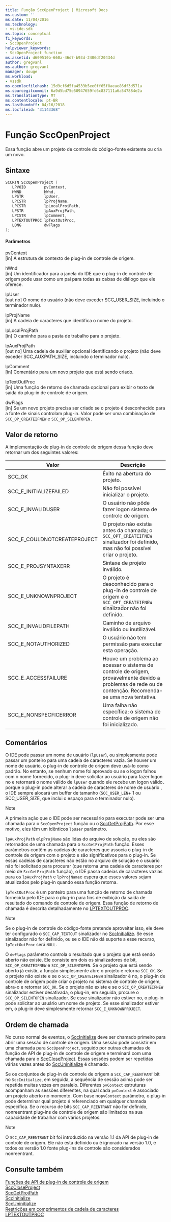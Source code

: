 ```yaml
---
title: Função SccOpenProject | Microsoft Docs
ms.custom: ''
ms.date: 11/04/2016
ms.technology:
- vs-ide-sdk
ms.topic: conceptual
f1_keywords:
- SccOpenProject
helpviewer_keywords:
- SccOpenProject function
ms.assetid: d609510b-660a-46d7-b93d-2406df20434d
author: gregvanl
ms.author: gregvanl
manager: douge
ms.workload:
- vssdk
ms.openlocfilehash: 15d9cf6d5fa4533b5ee0ff65f8aeae86df3d571a
ms.sourcegitcommit: 6a9d5bd75e50947659fd6c837111a6a547884e2a
ms.translationtype: MT
ms.contentlocale: pt-BR
ms.lasthandoff: 04/16/2018
ms.locfileid: "31143368"
---
```

# <a name="sccopenproject-function"></a>Função SccOpenProject
Essa função abre um projeto de controle do código-fonte existente ou cria um novo.  
  
## <a name="syntax"></a>Sintaxe  
  
```cpp  
SCCRTN SccOpenProject (  
   LPVOID        pvContext,  
   HWND          hWnd,  
   LPSTR         lpUser,  
   LPCSTR        lpProjName,  
   LPCSTR        lpLocalProjPath,  
   LPSTR         lpAuxProjPath,  
   LPCSTR        lpComment,  
   LPTEXTOUTPROC lpTextOutProc,  
   LONG          dwFlags  
);  
```  
  
#### <a name="parameters"></a>Parâmetros  
 pvContext  
 [in] A estrutura de contexto de plug-in de controle de origem.  
  
 hWnd  
 [in] Um identificador para a janela do IDE que o plug-in de controle de origem pode usar como um pai para todas as caixas de diálogo que ele oferece.  
  
 lpUser  
 [out no] O nome do usuário (não deve exceder SCC_USER_SIZE, incluindo o terminador nulo).  
  
 lpProjName  
 [in] A cadeia de caracteres que identifica o nome do projeto.  
  
 lpLocalProjPath  
 [in] O caminho para a pasta de trabalho para o projeto.  
  
 lpAuxProjPath  
 [out no] Uma cadeia de auxiliar opcional identificando o projeto (não deve exceder SCC_AUXPATH_SIZE, incluindo o terminador nulo).  
  
 lpComment  
 [in] Comentário para um novo projeto que está sendo criado.  
  
 lpTextOutProc  
 [in] Uma função de retorno de chamada opcional para exibir o texto de saída do plug-in de controle de origem.  
  
 dwFlags  
 [in] Se um novo projeto precisa ser criado se o projeto é desconhecido para a fonte de sinais controlam plug-in. Valor pode ser uma combinação de `SCC_OP_CREATEIFNEW` e `SCC_OP_SILENTOPEN.`  
  
## <a name="return-value"></a>Valor de retorno  
 A implementação de plug-in de controle de origem dessa função deve retornar um dos seguintes valores:  
  
|Valor|Descrição|  
|-----------|-----------------|  
|SCC_OK|Êxito na abertura do projeto.|  
|SCC_E_INITIALIZEFAILED|Não foi possível inicializar o projeto.|  
|SCC_E_INVALIDUSER|O usuário não pôde fazer logon sistema de controle de origem.|  
|SCC_E_COULDNOTCREATEPROJECT|O projeto não existia antes da chamada;  o `SCC_OPT_CREATEIFNEW` sinalizador foi definido, mas não foi possível criar o projeto.|  
|SCC_E_PROJSYNTAXERR|Sintaxe de projeto inválido.|  
|SCC_E_UNKNOWNPROJECT|O projeto é desconhecido para o plug-in de controle de origem e o `SCC_OPT_CREATEIFNEW` sinalizador não foi definido.|  
|SCC_E_INVALIDFILEPATH|Caminho de arquivo inválido ou inutilizável.|  
|SCC_E_NOTAUTHORIZED|O usuário não tem permissão para executar esta operação.|  
|SCC_E_ACCESSFAILURE|Houve um problema ao acessar o sistema de controle de origem, provavelmente devido a problemas de rede ou de contenção. Recomenda-se uma nova tentativa.|  
|SCC_E_NONSPECFICERROR|Uma falha não específica; o sistema de controle de origem não foi inicializado.|  
  
## <a name="remarks"></a>Comentários  
 O IDE pode passar um nome de usuário (`lpUser`), ou simplesmente pode passar um ponteiro para uma cadeia de caracteres vazia. Se houver um nome de usuário, o plug-in de controle de origem deve usá-lo como padrão. No entanto, se nenhum nome foi aprovado ou se o logon falhou com o nome fornecido, o plug-in deve solicitar ao usuário para fazer logon no e retornará o nome válido de `lpUser` quando ele recebe um logon válido`.` porque o plug-in pode alterar a cadeia de caracteres de nome de usuário , o IDE sempre alocará um buffer de tamanho (`SCC_USER_LEN`+ 1 ou SCC_USER_SIZE, que inclui o espaço para o terminador nulo).  
  
> [!NOTE]
>  A primeira ação que o IDE pode ser necessário para executar pode ser uma chamada para o `SccOpenProject` função ou o [SccGetProjPath](../extensibility/sccgetprojpath-function.md). Por esse motivo, eles têm um idênticos `lpUser` parâmetro.  
  
 `lpAuxProjPath` e`lpProjName` são lidas do arquivo de solução, ou eles são retornados de uma chamada para o `SccGetProjPath` função. Esses parâmetros contêm as cadeias de caracteres que associa o plug-in de controle de origem com o projeto e são significativos para o plug-in. Se essas cadeias de caracteres não estão no arquivo de solução e o usuário não foi solicitado para procurar (que retorna uma cadeia de caracteres por meio de `SccGetProjPath` função), o IDE passa cadeias de caracteres vazias para os `lpAuxProjPath` e `lpProjName`e espera que esses valores sejam atualizados pelo plug-in quando essa função retorna.  
  
 `lpTextOutProc` é um ponteiro para uma função de retorno de chamada fornecida pelo IDE para o plug-in para fins de exibição da saída de resultado do comando de controle de origem. Essa função de retorno de chamada é descrita detalhadamente no [LPTEXTOUTPROC](../extensibility/lptextoutproc.md).  
  
> [!NOTE]
>  Se o plug-in de controle do código-fonte pretende aproveitar isso, ele deve ter configurado o `SCC_CAP_TEXTOUT` sinalizador no [SccInitialize](../extensibility/sccinitialize-function.md). Se esse sinalizador não for definido, ou se o IDE não dá suporte a esse recurso, `lpTextOutProc` será `NULL`.  
  
 O `dwFlags` parâmetro controla o resultado que o projeto que está sendo aberto não existe. Ele consiste em dois os sinalizadores de bit, `SCC_OP_CREATEIFNEW` e `SCC_OP_SILENTOPEN`. Se o projeto que está sendo aberto já existir, a função simplesmente abre o projeto e retorna `SCC_OK`. Se o projeto não existe e se o `SCC_OP_CREATEIFNEW` sinalizador é no, o plug-in de controle de origem pode criar o projeto no sistema de controle de origem, abra-o e retornar `SCC_OK`. Se o projeto não existe e se o `SCC_OP_CREATEIFNEW` sinalizador estiver desativada, o plug-in, em seguida, procure o `SCC_OP_SILENTOPEN` sinalizador. Se esse sinalizador não estiver no, o plug-in pode solicitar ao usuário um nome de projeto. Se esse sinalizador estiver em, o plug-in deve simplesmente retornar `SCC_E_UNKNOWNPROJECT`.  
  
## <a name="calling-order"></a>Ordem de chamada  
 No curso normal de eventos, o [SccInitialize](../extensibility/sccinitialize-function.md) deve ser chamado primeiro para abrir uma sessão de controle de origem. Uma sessão pode consistir em uma chamada para `SccOpenProject`, seguido por outras chamadas de função de API de plug-in de controle de origem e terminará com uma chamada para o [SccCloseProject](../extensibility/scccloseproject-function.md). Essas sessões podem ser repetidas várias vezes antes do [SccUninitialize](../extensibility/sccuninitialize-function.md) é chamado.  
  
 Se os conjuntos de plug-in de controle de origem a `SCC_CAP_REENTRANT` bit no `SccInitialize`, em seguida, a sequência de sessão acima pode ser repetida muitas vezes em paralelo. Diferentes `pvContext` estruturas acompanham as sessões diferentes, na qual cada `pvContext` é associado um projeto aberto no momento. Com base no`pvContext` parâmetro, o plug-in pode determinar qual projeto é referenciado em qualquer chamada específica. Se o recurso de bits `SCC_CAP_REENTRANT` não for definido, nonreentrant plug-ins de controle de origem são limitados na sua capacidade de trabalhar com vários projetos.  
  
> [!NOTE]
>  O `SCC_CAP_REENTRANT` bit foi introduzido na versão 1.1 da API de plug-in de controle de origem. Ele não está definido ou é ignorado na versão 1.0, e todos os versão 1.0 fonte plug-ins de controle são considerados nonreentrant.  
  
## <a name="see-also"></a>Consulte também  
 [Funções de API de plug-in de controle de origem](../extensibility/source-control-plug-in-api-functions.md)   
 [SccCloseProject](../extensibility/scccloseproject-function.md)   
 [SccGetProjPath](../extensibility/sccgetprojpath-function.md)   
 [SccInitialize](../extensibility/sccinitialize-function.md)   
 [SccUninitialize](../extensibility/sccuninitialize-function.md)   
 [Restrições em comprimentos de cadeia de caracteres](../extensibility/restrictions-on-string-lengths.md)   
 [LPTEXTOUTPROC](../extensibility/lptextoutproc.md)